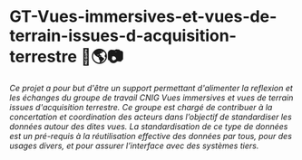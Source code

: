 # GT-Vues-immersives-et-vues-de-terrain-issues-d-acquisition-terrestre 🚗🌎📷

*Ce projet a pour but d'être un support permettant d'alimenter la reflexion et les échanges du groupe de travail CNIG Vues immersives et vues de terrain issues d'acquisition terrestre. Ce groupe  est chargé de contribuer à la concertation et coordination des acteurs dans l’objectif de standardiser les données autour des dites vues. La standardisation de ce type de données est un pré-requis à la réutilisation effective des données par tous, pour des usages divers, et pour assurer l’interface avec des systèmes tiers.*
